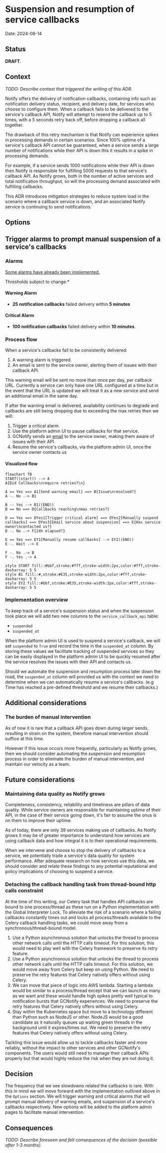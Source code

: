 # Suspension and resumption of service callbacks

Date: 2024-08-14

## Status

**DRAFT**.


## Context

_TODO: Describe context that triggered the writing of this ADR._

Notify offers the delivery of notification callbacks, containing info such as notification delivery status, recipient, and delivery date, for services who choose to configure them. When a callback fails to be delivered to the service's callback API, Notify will attempt to resend the callback up to 5 times, with a 5 seconds retry back off, before dropping a callback all together.

The drawback of this retry mechanism is that Notify can experience spikes in processing demands in certain scenarios. Since 100% uptime of a service's callback API cannot be guaranteed, when a service sends a large number of notifications while their API is down this it results in a spike in processing demands.

For example, if a service sends 1000 notifications while their API is down then Notify is responsible for fulfilling 5000 requests to that service's callback API. As Notify grows, both in the number of active services and total notification throughput, so will the processing demand associated with fulfilling callbacks.

This ADR introduces mitigation strategies to reduce system load in the scenario where a callback service is down, and an associated Notify service is continuing to send notifications.

## Options

## Trigger alarms to prompt manual suspension of a service's callbacks

### Alarms
[Some alarms have already been implemented.](https://github.com/cds-snc/notification-terraform/commit/40f105da8df7e4cf89ae418bef4be96e888f00b4)

Thresholds subject to change.*

#### Warning Alarm

- **25 notification callbacks** failed delivery within **5 minutes**

#### Critical Alarm

- **100 notification callbacks** failed delivery within **10 minutes**.

### Process flow

When a service's callbacks fail to be consistently delivered:

1. A warning alarm is triggered.
2. An email is sent to the service owner, alerting them of issues with their callback API.

This warning email will be sent no more than once per day, per callback URL. Currently a service can only have one URL configured at a time but in the event that the URL is updated we will treat it as a new service and send an additional email in the same day.


If after the warning email is delivered, availability continues to degrade and callbacks are still being dropping due to exceeding the max retries then we will:

1. Trigger a critical alarm.
2. Use the platform admin UI to pause callbacks for that service.
3. GCNotify sends an [email](https://github.com/cds-snc/notification-api/pull/2190/files#diff-a7de7566620064ea85eacda53163429be50282374a124c93fc04bc5f637a5dcbR29) to the service owner, making them aware of issues with their API.
4. Resume the service's callbacks, via the platform admin UI, once the service owner contacts us

#### Visualized flow
```mermaid
flowchart TB
START((start)) --> A
A{Did Callbacks\nrequire retries?\n}

A == Yes ==> A1[Send warning email] ==> B{Issue\nresolved?}
A -. No .-> B1

B -- Yes --> B1((END))
B == No ==> D{Callbacks reaching\nmax retries?}

D == Yes ==> DYes1[Trigger critical alarm] ==> DYes2[Manually suspend callbacks] ==> DYes3[Email service about suspension] ==> E{Has service owner\ncontacted us?}
D -. No .-> F{24h elapsed?}

E == Yes ==> EY1[Manually resume callbacks] --> EY2((END))
E -. Wait .-> E

F -. No .-> B
F -. Yes .-> A

style START fill::#bbf,stroke:#fff,stroke-width:2px,color:#fff,stroke-dasharray: 5 5
style B1 fill::#,stroke:#E35,stroke-width:2px,color:#fff,stroke-dasharray: 5 5
style EY2 fill::#bbf,stroke:#E35,stroke-width:2px,color:#fff,stroke-dasharray: 5 5

```

### Implementation overview
To keep track of a service's suspension status and when the suspension took place we will add two new columns to the `service_callback_api` table:

- `suspended`
- `suspended_at`

When the platform admin UI is used to suspend a service's callback, we will set `suspended` to `True` and record the time in the `suspended_at` column. By storing these values we facilitate tracking of suspended services so they can be easily displayed in the platform admin UI to be quickly resumed after the service resolves the issues with their API and contacts us.

Should we automate the suspension and resumption process later down the road, the `suspended_at` column will provided us with the context we need to determine when we can automatically resume a service's callbacks. (e.g Time has reached a pre-defined threshold and we resume their callbacks.)

## Additional considerations

### The burden of manual intervention
As of now it is rare that a callback API goes down during larger sends, resulting in strain on the system, therefore manual intervention should suffice at this time.

However if this issue occurs more frequently, particularly as Notify grows, then we should consider automating the suspension and resumption process in order to eliminate the burden of manual intervention, and maintain our velocity as a team.

## Future considerations
### Maintaining data quality as Notify grows
Completeness, consistency, reliability and timeliness are pillars of data quality. While service owners are responsible for maintaining uptime of their API, in the case of their service going down, it's fair to assume the onus is on them to improve their uptime.

As of today, there are only 39 services making use of callbacks. As Notify grows it may be of greater importance to understand how services are using callback data and how integral it is to their operational requirements.

When we intervene and choose to stop the delivery of callbacks to a service, we potentially trade a service's data quality for system performance. After adequate research on how services use this data, we should consider and relate these findings to any potential reputational and policy implications of choosing to suspend a service.

### Detaching the callback handling task from thread-bound http calls constraint

At the time of this writing, our Celery task that handles API callbacks are bound to one process/thread as these run on a Python implementation with the Global Interpreter Lock. To alleviate the risk of a scenario where a failing callbacks constantly times out and locks all process/threads available to the Celery callback handling tasks, we could move away from a synchronous/thread-bound model.

1. Use a Python asynchronous solution that unlocks the thread to process other network calls until the HTTP calls timeout. For this solution, this would need to play well with the Celery framework to preserve its retry feature.
1. Use a Python asynchronous solution that unlocks the thread to process other network calls until the HTTP calls timeout. For this solution, we would move away from Celery but keep on using Python. We need to preserve the retry features that Celery natively offers without using Celery.
1. We can move that piece of logic into AWS lambda. Starting a lambda would be similar to a process/thread except that we can launch as many as we want and these would handle high spikes pretty well typical to notification bursts that GCNotify experiences. We need to preserve the retry features that Celery natively offers without using Celery.
1. Stay within the Kubernetes space but move to a technology different than Python such as NodeJS or other. NodeJS would be a good candidate as it naturally queues up waiting green threads in the background until it expires/times out. We need to preserve the retry features that Celery natively offers without using Celery.

Tackling this issue would allow us to tackle callbacks faster and more reliably, without the impact to other services and other GCNotify's components. The users would still need to manage their callback APIs properly but that would highly reduce the risk when they are not doing it.


## Decision

The frequency that we see slowdowns related the callbacks is rare. With this in mind we will move forward with the implementation outlined above in the `Options` section. We will trigger warning and critical alarms that will prompt manual delivery of warning emails, and suspension of a service's callbacks respectively. New options will be added to the platform admin pages to facilitate manual intervention.

## Consequences

_TODO: Describe foreseen and felt consequences of the decision (possible after 1-3 months)._

